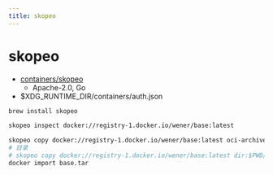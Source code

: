 ```yaml
---
title: skopeo
---
```


# skopeo

- [containers/skopeo](https://github.com/containers/skopeo)
  - Apache-2.0, Go
- $XDG_RUNTIME_DIR/containers/auth.json

```bash
brew install skopeo

skopeo inspect docker://registry-1.docker.io/wener/base:latest

skopeo copy docker://registry-1.docker.io/wener/base:latest oci-archive:base.tar
# 目录
# skopeo copy docker://registry-1.docker.io/wener/base:latest dir:$PWD/base
docker import base.tar
```
